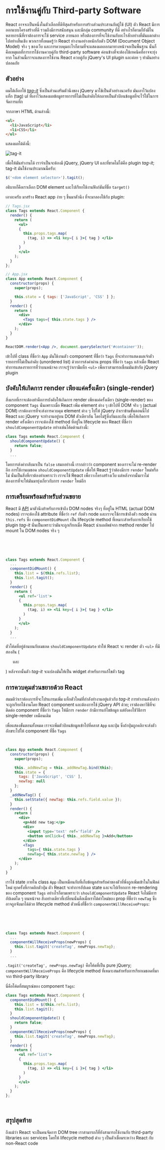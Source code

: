 # การใช้งานคู่กับ Third-party Software

React อาจจะเป็นหนึ่งในตัวเลือกที่ดีทีสุดสำหรับการสร้างส่วนประสานกับผู้ใช้ (UI) ตัว React มีการออกแบบโครงสร้างที่ดี รวมถึงมีการสนับสนุน และมีกลุ่ม community ที่ดี อย่างไรก็ตามก็ยังมีในหลายกรณีที่เราต้องการจะใช้ service ภายนอก หรือต้องการที่จะใช้งานกับอะไรสักอย่างที่มันแตกต่างไปอย่างสิ้นเชิง พวกเราทั้งหมดรู้ว่า React ทำงานอย่างหนักกับตัว DOM (Document Object Model) จริง ๆ ของเว็บ และการควบคุมอะไรก็ตามที่จะแสดงผลออกมาทางหน้าจอเป็นพื้นฐาน นั่นก็คือเหตุผลที่การการใช้งานควบคู่กับ third-party software ค่อนข้างที่จะต้องใช้เทคนิคที่อาจจะยุ่งยาก ในส่วนนี้เราจะแสดงการใช้งาน React ควบคู่กับ jQuery's UI plugin และค่อย ๆ ทำมันอย่างปลอดภัย

## ตัวอย่าง

ผมได้เลือกใช้ [*tag-it*](https://github.com/aehlke/tag-it) ซิ่งเป็นส่วนเสริมตัวนึงของ jQuery มาใช้เป็นตัวอย่างนะครับ มันเอาไว้แปลงแท็ก (tag) ul ที่เอาไว้แสดงผลข้อมูลรายการที่ไม่เป็นลำดับให้กลายเป็นตัวป้อนข้อมูลที่จะไว้ใช้ในการจัดการแท็ก

จากภาษา HTML ด้านล่างนี้:

```html
<ul>
  <li>JavaScript</li>
  <li>CSS</li>
</ul>
```

แสดงผลได้ดังนี้:

![tag-it](./tag-it.png)

เพื่อให้มันทำงานได้ เราจำเป็นจะต้องมี jQuery, jQuery UI และที่ขาดไม่ได้คือ plugin *tag-it*; tag-it มันใช้งานประมาณนี้ครับ:

```jsx
$('<dom element selector>').tagit();
```

อธิบายก็คือเราเลือก DOM element และไปเรียกใช้งานฟังก์ชันที่ชื่อ `target()`

เอาละครับ มาสร้าง React app ง่าย ๆ ขึ้นมาตัวนึง ที่จะมาลองใช้กับ plugin:

```jsx
// Tags.jsx
class Tags extends React.Component {
  render() {
    return (
      <ul>
      { 
        this.props.tags.map(
          (tag, i) => <li key={ i }>{ tag } </li>
        )
      }
      </ul>
    );
  }
};

// App.jsx
class App extends React.Component {
  constructor(props) {
    super(props);

    this.state = { tags: ['JavaScript', 'CSS' ] };
  }
  render() {
    return (
      <div>
        <Tags tags={ this.state.tags } />
      </div>
    );
  }
}

ReactDOM.render(<App />, document.querySelector('#container'));
```

เข้าไปที่ class ที่ชื่อว่า `App` มันใช้งานตัว component ที่ชื่อว่า `Tags` ที่จะทำการแสดงผลเจ้าตัวรายการที่ไม่เป็นลำดับ (unordered list) ด้วยการส่งค่าผ่าน props ที่ชื่อว่า `tags` แล้วเมื่อ React ทำการแสดงรายการที่ว่าบนหน้าจอ เราจะรู้ว่าเรามีแท็ก `<ul>` เพื่อเราสามารถเชื่อมมันเข้ากับ jQuery plugin

## บังคับให้เกิดการ render เพียงแค่ครั้งเดียว (single-render)

สิ่งแรกที่เราจะต้องทำคือการบังคับให้เกิดการ render เพียงแค่ครั้งเดียว (single-render) ของ component `Tags` นั่นเพราะเมื่อ React เพิ่ม element ต่าง ๆ เข้าไปที่ DOM จริง ๆ (actual DOM) เราต้องการที่จะส่งการควบคุม element ต่าง ๆ ไปให้ jQuery ถ้าเราข้ามขั้นตอนนี้ไป React และ jQuery จะทำงานอยู่บน DOM ตัวเดียวกัน โดยไม่รู้ซึ่งกันและกัน เพื่อให้เกิดการ render ครั้งเดียว เราจะต้องใช้ method ที่อยู่ใน lifecycle ของ React ที่ชื่อว่า `shouldComponentUpdate` อย่างเช่นโค้ดด้านล่างนี้: 

```jsx
class Tags extends React.Component {
  shouldComponentUpdate() {
    return false;
  }
  ...
```


โดยการส่งค่ากลับมาเป็น `false` เสมออย่างนี้ เรากล่าวว่า component ของเราจะไม่ re-render อีก การใช้งานเมธอด `shouldComponentUpdate` เพื่อให้ React รู้ว่าต้องมีการ `render` ใหม่หรือไม่ นั่นเป็นสิ่งที่เราต้องทำเพราะว่า เราจะใช้ React เพื่อวางโครงสร้างเว็บ แต่หลังจากนั้นเราไม่ต้องการที่จะให้มันมายุ่งเกี่ยวกับการ `render` ใหม่อีก

## การเตรียมพร้อมสำหรับส่วนขยาย

React มี [API](https://facebook.github.io/react/docs/refs-and-the-dom.html) มาตัวนึงสำหรับการเข้าถึง DOM nodes จริงๆ ที่อยู่ใน HTML (actual DOM nodes) เราจะต้องใช้ attribute ที่ชื่อว่า `ref` กับตัว node และเราจะใช้การเข้าถึงตัว node ผ่าน `this.refs` ซึ่ง `componentDidMount` เป็น lifecycle method ที่เหมาะสำหรับการเรียกใช้ plugin *tag-it* นั่นเป็นเพราะว่ามันจะถูกเรียกเมื่อ React นำผลลัพธ์จาก method render ไป mount ใน DOM nodes จริง ๆ

<br /><br /><br />

```jsx
class Tags extends React.Component {
  ...
  componentDidMount() {
    this.list = $(this.refs.list);
    this.list.tagit();
  }
  render() {
    return (
      <ul ref='list'>
      { 
        this.props.tags.map(
          (tag, i) => <li key={ i }>{ tag } </li>
        )
      }
      </ul>
    );
  }
  ...
```

ตัวโค้ดที่อยู่ด้านบนกับเมธอด `shouldComponentUpdate` ทำให้ React จะ render ตัว `<ul>`  ที่มีสองอัน (<ul> และ </ul>) หลังจากนั้นตัว *tag-it* จะแปลงมันให้เป็น widget สำหรับการแก้ไขตัว tag

## การควบคุมส่วนขยายด้วย React

สมมติว่าเราต้องการที่จะโปรแกรมเพิ่ม แท็กตัวใหม่ที่กำลังทำงานอยู่แล้วกับ *tag-it* การทำงานดังกล่าวจะถูกเรียกใช้งานโดย React component และต้องการใช้ jQuery API ด้วย; เราต้องหาวิธีที่จะติดต่อ component ที่ชื่อว่า `Tags` ให้มีการ `render` ถ้ามีการแก้ไขข้อมูล แต่ยังคงใช้วิธีการ single-render เหมือนเดิม

เพื่อแสดงขั้นตอนทั้งหมด เราจะเพิ่มตัวป้อนข้อมูลเข้าไปที่คลาส `App` และปุ่ม ซึ่งถ้าปุ่มถูกคลิกจะส่งตัวอักขระไปให้ component ที่ชื่อ `Tags`

<br />

```jsx
class App extends React.Component {
  constructor(props) {
    super(props);

    this._addNewTag = this._addNewTag.bind(this);
    this.state = {
      tags: ['JavaScript', 'CSS' ],
      newTag: null
    };
  }
  _addNewTag() {
    this.setState({ newTag: this.refs.field.value });
  }
  render() {
    return (
      <div>
        <p>Add new tag:</p>
        <div>
          <input type='text' ref='field' />
          <button onClick={ this._addNewTag }>Add</button>
        </div>
        <Tags
          tags={ this.state.tags }
          newTag={ this.state.newTag } />
      </div>
    );
  }
}
```

เราใช้ state ภายใน class `App` เป็นเหมือนกับที่เก็บข้อมูลสำหรับค่าของตัวที่พึ่งถูกเพิ่มเข้าในในฟิลด์ใหม่ ทุกครั้งที่เราคลิกตัวปุ่ม ตัว React จะทำการอัปเดต state และจะไปเรียกการ re-rendering ของ component `Tags` อย่างไรก็ตามเพราะว่า `shouldComponentUpdate` React จึงไม่มีการอัปเดตใด ๆ บนหน้าจอ สิ่งอย่างเดียวที่เปลี่ยนนั่นคือเมื่อเราได้ค่าใหม่ของ prop ที่ชื่อว่า `newTag` ซึ่งอาจถูกจับมาได้ด้วย lifecycle method ตัวหนึ่งที่ชื่อว่า `componentWillReceiveProps`:

<br /><br /><br />

```jsx
class Tags extends React.Component {
  ...
  componentWillReceiveProps(newProps) {
    this.list.tagit('createTag', newProps.newTag);
  }
  ...
```

`.tagit('createTag', newProps.newTag)` คือโค้ดที่เป็น pure jQuery; `componentWillReceiveProps` คือ lifecycle method ที่เหมาะสมสำหรับการเรียกเมธอดที่มาจาก third-party library

นี่คือโค้ดที่สมบูรณ์ของ component `Tags`:

```jsx
class Tags extends React.Component {
  componentDidMount() {
    this.list = $(this.refs.list);
    this.list.tagit();
  }
  shouldComponentUpdate() {
    return false;
  }
  componentWillReceiveProps(newProps) {
    this.list.tagit('createTag', newProps.newTag);
  }
  render() {
    return (
      <ul ref='list'>
      { 
        this.props.tags.map(
          (tag, i) => <li key={ i }>{ tag } </li>
        ) 
      }
      </ul>
    );
  }
};
```

<br />

## สรุปสุดท้าย

ถึงแม้ว่า React จะเป็นคนจัดการ DOM tree เราสามารถก็ที่ยังสามารถใช้งานกับ third-party libraries และ services โดยให้ lifecycle method ต่าง ๆ เป็นตัวเชื่อมระหว่าง React กับ non-React code
